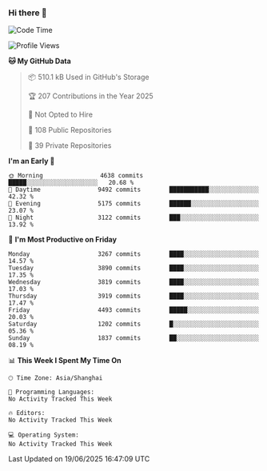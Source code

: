 ### Hi there 👋

<!--
**qbosen/qbosen** is a ✨ _special_ ✨ repository because its `README.md` (this file) appears on your GitHub profile.

Here are some ideas to get you started:

- 🔭 I’m currently working on ...
- 🌱 I’m currently learning ...
- 👯 I’m looking to collaborate on ...
- 🤔 I’m looking for help with ...
- 💬 Ask me about ...
- 📫 How to reach me: ...
- 😄 Pronouns: ...
- ⚡ Fun fact: ...
-->

<!--START_SECTION:waka-->
![Code Time](http://img.shields.io/badge/Code%20Time-2%2C111%20hrs%2036%20mins-blue)

![Profile Views](http://img.shields.io/badge/Profile%20Views-0-blue)

**🐱 My GitHub Data** 

> 📦 510.1 kB Used in GitHub's Storage 
 > 
> 🏆 207 Contributions in the Year 2025
 > 
> 🚫 Not Opted to Hire
 > 
> 📜 108 Public Repositories 
 > 
> 🔑 39 Private Repositories 
 > 
**I'm an Early 🐤** 

```text
🌞 Morning                4638 commits        █████░░░░░░░░░░░░░░░░░░░░   20.68 % 
🌆 Daytime                9492 commits        ███████████░░░░░░░░░░░░░░   42.32 % 
🌃 Evening                5175 commits        ██████░░░░░░░░░░░░░░░░░░░   23.07 % 
🌙 Night                  3122 commits        ███░░░░░░░░░░░░░░░░░░░░░░   13.92 % 
```
📅 **I'm Most Productive on Friday** 

```text
Monday                   3267 commits        ████░░░░░░░░░░░░░░░░░░░░░   14.57 % 
Tuesday                  3890 commits        ████░░░░░░░░░░░░░░░░░░░░░   17.35 % 
Wednesday                3819 commits        ████░░░░░░░░░░░░░░░░░░░░░   17.03 % 
Thursday                 3919 commits        ████░░░░░░░░░░░░░░░░░░░░░   17.47 % 
Friday                   4493 commits        █████░░░░░░░░░░░░░░░░░░░░   20.03 % 
Saturday                 1202 commits        █░░░░░░░░░░░░░░░░░░░░░░░░   05.36 % 
Sunday                   1837 commits        ██░░░░░░░░░░░░░░░░░░░░░░░   08.19 % 
```


📊 **This Week I Spent My Time On** 

```text
🕑︎ Time Zone: Asia/Shanghai

💬 Programming Languages: 
No Activity Tracked This Week

🔥 Editors: 
No Activity Tracked This Week

💻 Operating System: 
No Activity Tracked This Week
```


 Last Updated on 19/06/2025 16:47:09 UTC
<!--END_SECTION:waka-->
